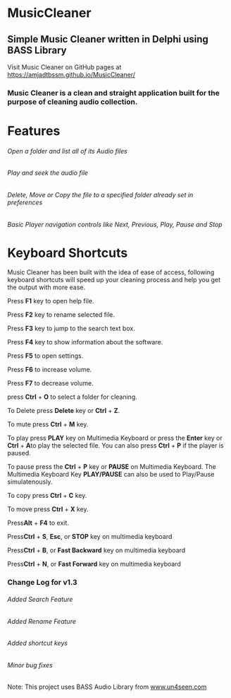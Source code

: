 # MusicCleaner
## Simple Music Cleaner written in Delphi using BASS Library
Visit Music Cleaner on GitHub pages at https://amjadtbssm.github.io/MusicCleaner/

### Music Cleaner is a clean and straight application built for the purpose of cleaning audio collection.
# Features
###### Open a folder and list all of its Audio files
###### Play and seek the audio file
###### Delete, Move or Copy the file to a specified folder already set in preferences
###### Basic Player navigation controls like Next, Previous, Play, Pause and Stop

# Keyboard Shortcuts
Music Cleaner has been built with the idea of ease of access, following keyboard shortcuts will speed up your cleaning process and help you get the output with more ease.
<p>Press <b>F1</b> key to open help file.</P>
<p>Press <b>F2</b> key to rename selected file.</P>
<p>Press <b>F3</b> key to jump to the search text box.</P>		 
<p>Press <b>F4</b> key to show information about the software.</P>
<p>Press <b>F5</b> to open settings.</P>
<p>Press <b>F6</b> to increase volume.</P>
<p>Press <b>F7</b> to decrease volume.</P>
<p>press <b>Ctrl</b> + <b>O</b> to select a folder for cleaning.</p>
<p>To Delete press <b>Delete</b> key or <b>Ctrl</b> + <b>Z</b>.</P>
<p>To mute press <b>Ctrl</b> + <b>M</b> key.</P>
<p>To play press <b>PLAY</b> key on Multimedia Keyboard or press the <b>Enter</b> key or <b>Ctrl</b> + <b>A</b>to play the selected file. You can also press <b>Ctrl</b> + <b>P</b> if the player is paused.</P>
<p>To pause press the <b>Ctrl</b> + <b>P</b> key or <b>PAUSE</b> on Multimedia Keyboard.  The Multimedia Keyboard Key <b>PLAY/PAUSE</b> can also be used to Play/Pause simulatenously.</P>
<p>To copy press <b>Ctrl</b> + <b>C</b> key.</P>
<p>To move press <b>Ctrl</b> + <b>X</b> key.</P>
<p>Press<b>Alt</b> + <b>F4</b> to exit.</P>
<p>Press<b>Ctrl</b> + <b>S</b>, <b>Esc</b>, or <b>STOP</b> key on multimedia keyboard</P>
<p>Press<b>Ctrl</b> + <b>B</b>, or <b>Fast Backward</b> key on multimedia keyboard</P>
<p>Press<b>Ctrl</b> + <b>N</b>, or <b>Fast Forward</b> key on multimedia keyboard</P>

### Change Log for v1.3
###### Added Search Feature
###### Added Rename Feature
###### Added shortcut keys
###### Minor bug fixes

Note: This project uses BASS Audio Library from www.un4seen.com
